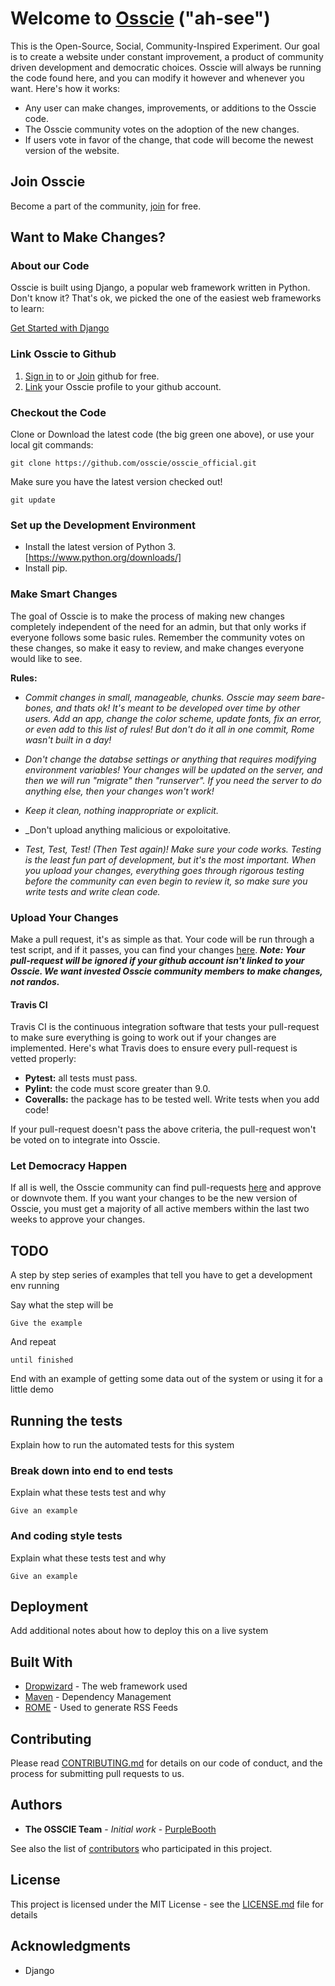 # Welcome to [Osscie](https://www.google.com) ("ah-see")

This is the Open-Source, Social, Community-Inspired Experiment. Our goal is to create a website under constant improvement, a product of community driven development and democratic choices. Osscie will always be running the code found here, and you can modify it however and whenever you want. Here's how it works:

* Any user can make changes, improvements, or additions to the Osscie code.
* The Osscie community votes on the adoption of the new changes.
* If users vote in favor of the change, that code will become the newest version of the website.


## Join Osscie

Become a part of the community, [join](https://www.google.com) for free.



## Want to Make Changes?
### About our Code

Osscie is built using Django, a popular web framework written in Python. Don't know it? That's ok, we picked the one of the easiest web frameworks to learn:

  [Get Started with Django](https://www.djangoproject.com/start/)
  

### Link Osscie to Github
1. [Sign in](https://github.com/login) to or [Join](https://github.com/join) github for free. 
2. [Link](https://www.google.com) your Osscie profile to your github account.


### Checkout the Code
Clone or Download the latest code (the big green one above), or use your local git commands:

```
git clone https://github.com/osscie/osscie_official.git
```

Make sure you have the latest version checked out!
```
git update
```


### Set up the Development Environment
* Install the latest version of Python 3. [https://www.python.org/downloads/]
* Install pip. 


### Make Smart Changes
The goal of Osscie is to make the process of making new changes completely independent of the need for an admin, but that only works if everyone follows some basic rules. Remember the community votes on these changes, so make it easy to review, and make changes everyone would like to see.

**Rules:**

* _Commit changes in small, manageable, chunks. Osscie may seem bare-bones, and thats ok! It's meant to be developed over time by other users. Add an app, change the color scheme, update fonts, fix an error, or even add to this list of rules! But don't do it all in one commit, Rome wasn't built in a day!_

* _Don't change the databse settings or anything that requires modifying environment variables! Your changes will be updated on the server, and then we will run "migrate" then "runserver". If you need the server to do anything else, then your changes won't work!_

* _Keep it clean, nothing inappropriate or explicit._

* _Don't upload anything malicious or expoloitative.

* _Test, Test, Test! (Then Test again)! Make sure your code works. Testing is the least fun part of development, but it's the most important. When you upload your changes, everything goes through rigorous testing before the community can even begin to review it, so make sure you write tests and write clean code._


### Upload Your Changes
Make a pull request, it's as simple as that. Your code will be run through a test script, and if it passes, you can find your changes [here](https://www.google.com).
**_Note: Your pull-request will be ignored if your github account isn't linked to your Osscie. We want invested Osscie community members to make changes, not randos._**


#### Travis CI
Travis CI is the continuous integration software that tests your pull-request to make sure everything is going to work out if your changes are implemented. Here's what Travis does to ensure every pull-request is vetted properly:

* **Pytest:** all tests must pass.
* **Pylint:** the code must score greater than 9.0.
* **Coveralls:** the package has to be tested well. Write tests when you add code!

If your pull-request doesn't pass the above criteria, the pull-request won't be voted on to integrate into Osscie.


### Let Democracy Happen
If all is well, the Osscie community can find pull-requests [here](https://www.google.com) and approve or downvote them. If you want your changes to be the new version of Osscie, you must get a majority of all active members within the last two weeks to approve your changes.






## TODO

A step by step series of examples that tell you have to get a development env running

Say what the step will be

```
Give the example
```

And repeat

```
until finished
```

End with an example of getting some data out of the system or using it for a little demo

## Running the tests

Explain how to run the automated tests for this system

### Break down into end to end tests

Explain what these tests test and why

```
Give an example
```

### And coding style tests

Explain what these tests test and why

```
Give an example
```

## Deployment

Add additional notes about how to deploy this on a live system

## Built With

* [Dropwizard](http://www.dropwizard.io/1.0.2/docs/) - The web framework used
* [Maven](https://maven.apache.org/) - Dependency Management
* [ROME](https://rometools.github.io/rome/) - Used to generate RSS Feeds

## Contributing

Please read [CONTRIBUTING.md](https://gist.github.com/PurpleBooth/b24679402957c63ec426) for details on our code of conduct, and the process for submitting pull requests to us.

## Authors

* **The OSSCIE Team** - *Initial work* - [PurpleBooth](https://github.com/osscie)

See also the list of [contributors](https://github.com/your/project/contributors) who participated in this project.

## License

This project is licensed under the MIT License - see the [LICENSE.md](LICENSE.md) file for details

## Acknowledgments

* Django
